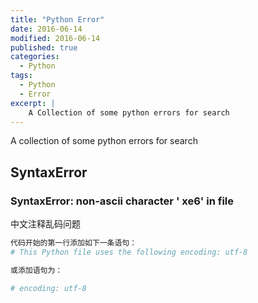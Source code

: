 ```yaml
---
title: "Python Error"
date: 2016-06-14
modified: 2016-06-14
published: true
categories:
  - Python
tags:
  - Python
  - Error
excerpt: |
    A Collection of some python errors for search
---
```


A collection of some python errors for search

## SyntaxError

###  SyntaxError: non-ascii character ' xe6' in file
中文注释乱码问题  

```python
代码开始的第一行添加如下一条语句：
# This Python file uses the following encoding: utf-8

或添加语句为：

# encoding: utf-8
```

